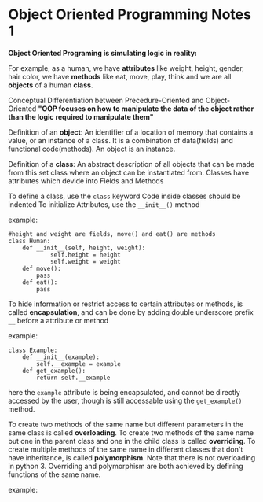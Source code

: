 # Object Oriented Programming Notes 1

**Object Oriented Programing is simulating logic in reality:**

For example, as a human,
we have **attributes** like weight, height, gender, hair color,
we have **methods** like eat, move, play, think
and we are all **objects** of a human **class**.

Conceptual Differentiation between Precedure-Oriented and Object-Oriented
**"OOP focuses on how to manipulate the data of the object rather than the logic required to manipulate them"**

Definition of an **object**: An identifier of a location of memory that contains a value,
or an instance of a class. It is a combination of data(fields) and functional code(methods). An object is an instance.

Definition of a **class**: An abstract description of all objects that can be made from this set class where an object can be instantiated from. Classes have attributes which devide into Fields and Methods

To define a class, use the ```class``` keyword
Code inside classes should be indented
To initialize Attributes, use the ```__init__()``` method

example:
```python:
#height and weight are fields, move() and eat() are methods
class Human:
	def __init__(self, height, weight):
    		self.height = height
    		self.weight = weight
  	def move():
		pass
	def eat():
		pass
```

To hide information or restrict access to certain attributes or methods, is called **encapsulation**, 
and can be done by adding double underscore prefix ```__``` before a attribute or method

example:
```python:
class Example:
	def __init__(example):
		self.__example = example
	def get_example():
		return self.__example
```

here the ```example``` attribute is being encapsulated, and cannot be directly accessed by the user, though is still accessable using the ```get_example()``` method.

To create two methods of the same name but different parameters in the same class is called **overloading**.
To create two methods of the same name but one in the parent class and one in the child class is called **overriding**.
To create multiple methods of the same name in different classes that don't have inheritance, is called **polymorphism**.
Note that there is not overloading in python 3.
Overriding and polymorphism are both achieved by defining functions of the same name.

example:





